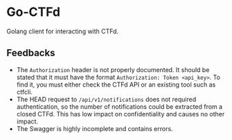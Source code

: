 # Go-CTFd

Golang client for interacting with CTFd.

## Feedbacks

 - The `Authorization` header is not properly documented. It should be stated that it must have the format `Authorization: Token <api_key>`. To find it, you must either check the CTFd API or an existing tool such as ctfcli.
 - The HEAD request to `/api/v1/notifications` does not required authentication, so the number of notifications could be extracted from a closed CTFd. This has low impact on confidentiality and causes no other impact.
 - The Swagger is highly incomplete and contains errors.
